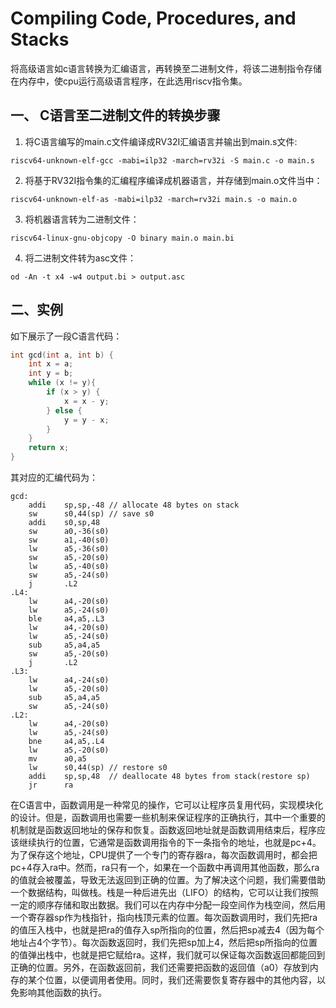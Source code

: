 # Compiling Code, Procedures, and Stacks

将高级语言如c语言转换为汇编语言，再转换至二进制文件，将该二进制指令存储在内存中，使cpu运行高级语言程序，在此选用riscv指令集。

## 一、 C语言至二进制文件的转换步骤
1. 将C语言编写的main.c文件编译成RV32I汇编语言并输出到main.s文件:
```
riscv64-unknown-elf-gcc -mabi=ilp32 -march=rv32i -S main.c -o main.s
```
2. 将基于RV32I指令集的汇编程序编译成机器语言，并存储到main.o文件当中：
```
riscv64-unknown-elf-as -mabi=ilp32 -march=rv32i main.s -o main.o
```
3. 将机器语言转为二进制文件：
```
riscv64-linux-gnu-objcopy -O binary main.o main.bi
```
4. 将二进制文件转为asc文件：
```
od -An -t x4 -w4 output.bi > output.asc
```
## 二、实例
如下展示了一段C语言代码：
```c
int gcd(int a, int b) {
    int x = a;
    int y = b;
    while (x != y){
        if (x > y) {
            x = x - y;
	    } else {
	        y = y - x;
	    }
    }
    return x;
}
```
其对应的汇编代码为：
```
gcd:
	addi	sp,sp,-48 // allocate 48 bytes on stack
	sw	    s0,44(sp) // save s0
	addi	s0,sp,48
	sw  	a0,-36(s0)
	sw  	a1,-40(s0)
	lw  	a5,-36(s0)
	sw  	a5,-20(s0)
	lw  	a5,-40(s0)
	sw  	a5,-24(s0)
	j	    .L2
.L4:
	lw	    a4,-20(s0)
	lw	    a5,-24(s0)
	ble 	a4,a5,.L3
	lw	    a4,-20(s0)
	lw	    a5,-24(s0)
	sub 	a5,a4,a5
	sw	    a5,-20(s0)
	j	    .L2
.L3:
	lw	    a4,-24(s0)
	lw	    a5,-20(s0)
	sub 	a5,a4,a5
	sw	    a5,-24(s0)
.L2:
	lw	    a4,-20(s0)
	lw	    a5,-24(s0)
	bne 	a4,a5,.L4
	lw	    a5,-20(s0)
	mv	    a0,a5
	lw	    s0,44(sp) // restore s0
	addi	sp,sp,48  // deallocate 48 bytes from stack(restore sp)
	jr	    ra
```
在C语言中，函数调用是一种常见的操作，它可以让程序员复用代码，实现模块化的设计。但是，函数调用也需要一些机制来保证程序的正确执行，其中一个重要的机制就是函数返回地址的保存和恢复。函数返回地址就是函数调用结束后，程序应该继续执行的位置，它通常是函数调用指令的下一条指令的地址，也就是pc+4。为了保存这个地址，CPU提供了一个专门的寄存器ra，每次函数调用时，都会把pc+4存入ra中。然而，ra只有一个，如果在一个函数中再调用其他函数，那么ra的值就会被覆盖，导致无法返回到正确的位置。为了解决这个问题，我们需要借助一个数据结构，叫做栈。栈是一种后进先出（LIFO）的结构，它可以让我们按照一定的顺序存储和取出数据。我们可以在内存中分配一段空间作为栈空间，然后用一个寄存器sp作为栈指针，指向栈顶元素的位置。每次函数调用时，我们先把ra的值压入栈中，也就是把ra的值存入sp所指向的位置，然后把sp减去4（因为每个地址占4个字节）。每次函数返回时，我们先把sp加上4，然后把sp所指向的位置的值弹出栈中，也就是把它赋给ra。这样，我们就可以保证每次函数返回都能回到正确的位置。另外，在函数返回前，我们还需要把函数的返回值（a0）存放到内存的某个位置，以便调用者使用。同时，我们还需要恢复寄存器中的其他内容，以免影响其他函数的执行。
